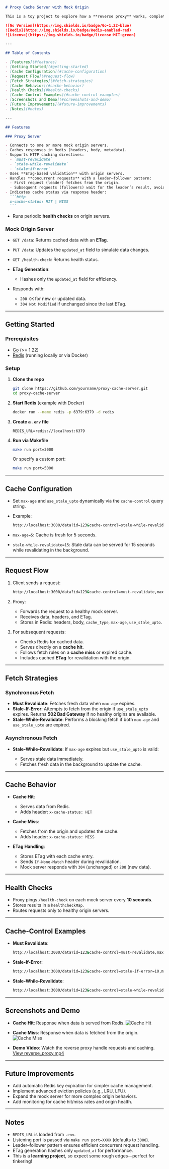 ````markdown
# Proxy Cache Server with Mock Origin

This is a toy project to explore how a **reverse proxy** works, complete with HTTP caching and mock origin servers. It’s built to test caching directives like `must-revalidate`, `stale-while-revalidate`, and `stale-if-error`. The proxy caches responses in **Redis**, handles TTLs, validates freshness, and manages concurrent requests efficiently using a **leader–follower pattern**. Perfect for learning the ins and outs of reverse proxy caching!

![Go Version](https://img.shields.io/badge/Go-1.22-blue)
![Redis](https://img.shields.io/badge/Redis-enabled-red)
![License](https://img.shields.io/badge/license-MIT-green)

---

## Table of Contents

- [Features](#features)
- [Getting Started](#getting-started)
- [Cache Configuration](#cache-configuration)
- [Request Flow](#request-flow)
- [Fetch Strategies](#fetch-strategies)
- [Cache Behavior](#cache-behavior)
- [Health Checks](#health-checks)
- [Cache-Control Examples](#cache-control-examples)
- [Screenshots and Demo](#screenshots-and-demo)
- [Future Improvements](#future-improvements)
- [Notes](#notes)

---

## Features

### Proxy Server

- Connects to one or more mock origin servers.
- Caches responses in Redis (headers, body, metadata).
- Supports HTTP caching directives:
  - `must-revalidate`
  - `stale-while-revalidate`
  - `stale-if-error`
- Uses **ETag-based validation** with origin servers.
- Handles **concurrent requests** with a leader–follower pattern:
  - First request (leader) fetches from the origin.
  - Subsequent requests (followers) wait for the leader’s result, avoiding duplicate fetches.
- Indicates cache status via response header:
  ```http
  x-cache-status: HIT | MISS
  ```
````

- Runs periodic **health checks** on origin servers.

### Mock Origin Server

- `GET /data`: Returns cached data with an **ETag**.
- `PUT /data`: Updates the `updated_at` field to simulate data changes.
- `GET /health-check`: Returns health status.
- **ETag Generation**:

  - Hashes only the `updated_at` field for efficiency.

- Responds with:

  - `200 OK` for new or updated data.
  - `304 Not Modified` if unchanged since the last ETag.

---

## Getting Started

### Prerequisites

- [Go](https://go.dev/dl/) (>= 1.22)
- [Redis](https://redis.io/) (running locally or via Docker)

### Setup

1. **Clone the repo**

   ```bash
   git clone https://github.com/yourname/proxy-cache-server.git
   cd proxy-cache-server
   ```

2. **Start Redis** (example with Docker)

   ```bash
   docker run --name redis -p 6379:6379 -d redis
   ```

3. **Create a `.env` file**

   ```dotenv
   REDIS_URL=redis://localhost:6379
   ```

4. **Run via Makefile**

   ```bash
   make run port=3000
   ```

   Or specify a custom port:

   ```bash
   make run port=5000
   ```

---

## Cache Configuration

- Set `max-age` and `use_stale_upto` dynamically via the `cache-control` query string.

- Example:

  ```bash
  http://localhost:3000/data?id=123&cache-control=stale-while-revalidate=15,max-age=5
  ```

- `max-age=5`: Cache is fresh for 5 seconds.

- `stale-while-revalidate=15`: Stale data can be served for 15 seconds while revalidating in the background.

---

## Request Flow

1. Client sends a request:

   ```bash
   http://localhost:3000/data?id=123&cache-control=must-revalidate,max-age=10
   ```

2. Proxy:

   - Forwards the request to a healthy mock server.
   - Receives data, headers, and ETag.
   - Stores in Redis: headers, body, `cache_type`, `max-age`, `use_stale_upto`.

3. For subsequent requests:

   - Checks Redis for cached data.
   - Serves directly on a **cache hit**.
   - Follows fetch rules on a **cache miss** or expired cache.
   - Includes cached **ETag** for revalidation with the origin.

---

## Fetch Strategies

### Synchronous Fetch

- **Must Revalidate**: Fetches fresh data when `max-age` expires.
- **Stale-If-Error**: Attempts to fetch from the origin if `use_stale_upto` expires. Returns **502 Bad Gateway** if no healthy origins are available.
- **Stale-While-Revalidate**: Performs a blocking fetch if both `max-age` and `use_stale_upto` are expired.

### Asynchronous Fetch

- **Stale-While-Revalidate**: If `max-age` expires but `use_stale_upto` is valid:

  - Serves stale data immediately.
  - Fetches fresh data in the background to update the cache.

---

## Cache Behavior

- **Cache Hit**:

  - Serves data from Redis.
  - Adds header: `x-cache-status: HIT`

- **Cache Miss**:

  - Fetches from the origin and updates the cache.
  - Adds header: `x-cache-status: MISS`

- **ETag Handling**:

  - Stores ETag with each cache entry.
  - Sends `If-None-Match` header during revalidation.
  - Mock server responds with `304` (unchanged) or `200` (new data).

---

## Health Checks

- Proxy pings `/health-check` on each mock server every **10 seconds**.
- Stores results in a `healthCheckMap`.
- Routes requests only to healthy origin servers.

---

## Cache-Control Examples

- **Must Revalidate**:

  ```bash
  http://localhost:3000/data?id=123&cache-control=must-revalidate,max-age=10
  ```

- **Stale-If-Error**:

  ```bash
  http://localhost:3000/data?id=123&cache-control=stale-if-error=10,max-age=5
  ```

- **Stale-While-Revalidate**:

  ```bash
  http://localhost:3000/data?id=123&cache-control=stale-while-revalidate=10,max-age=10
  ```

---

## Screenshots and Demo

- **Cache Hit**: Response when data is served from Redis.
  ![Cache Hit](assets/cache_hit.png)

- **Cache Miss**: Response when data is fetched from the origin.
  ![Cache Miss](assets/cache_miss.png)

- **Demo Video**: Watch the reverse proxy handle requests and caching.
  [View reverse_proxy.mp4](assets/reverse_proxy.mp4)

---

## Future Improvements

- Add automatic Redis key expiration for simpler cache management.
- Implement advanced eviction policies (e.g., LRU, LFU).
- Expand the mock server for more complex origin behaviors.
- Add monitoring for cache hit/miss rates and origin health.

---

## Notes

- `REDIS_URL` is loaded from `.env`.
- Listening port is passed via `make run port=XXXX` (defaults to `3000`).
- Leader–follower pattern ensures efficient concurrent request handling.
- ETag generation hashes only `updated_at` for performance.
- This is a **learning project**, so expect some rough edges—perfect for tinkering!

```

```
